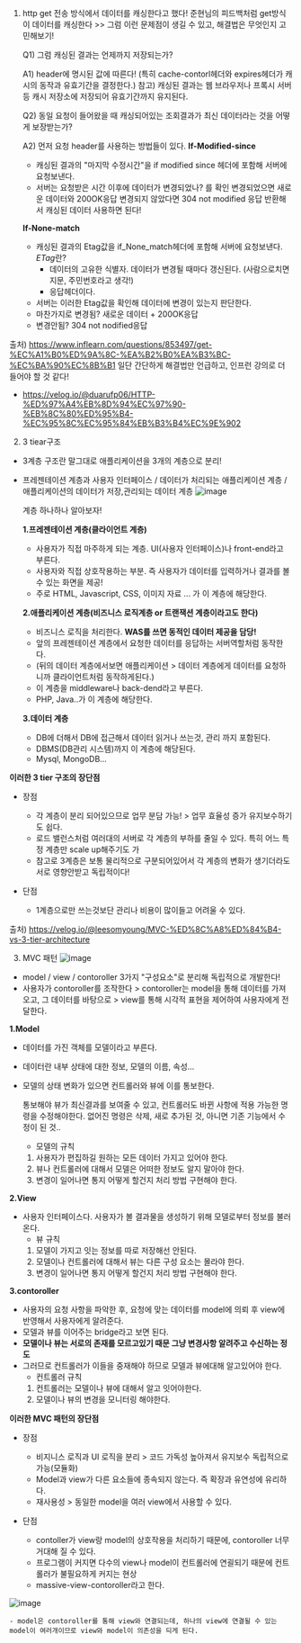 1. http get 전송 방식에서 데이터를 캐싱한다고 했다!
준현님의 피드백처럼 get방식이 데이터를 캐싱한다 >> 그럼 이런 문제점이 생길 수 있고, 해결법은 무엇인지 고민해보기!

   Q1) 그럼 캐싱된 결과는 언제까지 저장되는가?
   
   A1) header에 명시된 값에 따른다! (특히 cache-contorl헤더와 expires헤더가 캐시의 동작과 유효기간을 결정한다.)
   참고) 캐싱된 결과는 웹 브라우저나 프록시 서버 등 캐시 저장소에 저장되어 유효기간까지 유지된다.


   Q2) 동일 요청이 들어왔을 때 캐싱되어있는 조회결과가 최신 데이터라는 것을 어떻게 보장받는가?
   
   A2) 먼저 요청 header를 사용하는 방법들이 있다.
   **If-Modified-since**
   - 캐싱된 결과의 "마지막 수정시간"을 if modified since 헤더에 포함해 서버에 요청보낸다.
   - 서버는 요청받은 시간 이후에 데이터가 변경되었나? 를 확인 변경되었으면 새로운 데이터와 200OK응답
     변경되지 않았다면 304 not modified 응답 반환해서 캐싱된 데이터 사용하면 된다!

   **If-None-match**
   - 캐싱된 결과의 Etag값을 if_None_match헤더에 포함해 서버에 요청보낸다.
     *ETag*란?
     - 데이터의 고유한 식별자. 데이터가 변경될 때마다 갱신된다. (사람으로치면 지문, 주민번호라고 생각!)
     - 응답헤더이다.
    - 서버는 이러한 Etag값을 확인해 데이터에 변경이 있는지 판단한다.
    - 마찬가지로 변경됨? 새로운 데이터 + 200OK응답
    - 변경안됨? 304 not nodified응답
  
  출처) https://www.inflearn.com/questions/853497/get-%EC%A1%B0%ED%9A%8C-%EA%B2%B0%EA%B3%BC-%EC%BA%90%EC%8B%B1
  일단 간단하게 해결법만 언급하고, 인프런 강의로 더 들어야 할 것 같다!
  - https://velog.io/@duarufp06/HTTP-%ED%97%A4%EB%8D%94%EC%97%90-%EB%8C%80%ED%95%B4-%EC%95%8C%EC%95%84%EB%B3%B4%EC%9E%902


2. 3 tiear구조
  - 3계층 구조란 말그대로 애플리케이션을 3개의 계층으로 분리!
  - 프레젠테이션 계층과 사용자 인터페이스 / 데이터가 처리되는 애플리케이션 계층 / 애플리케이션의 데이터가 저장,관리되는 데이터 계층
    ![image](https://github.com/ws1811/cs-study/assets/117894789/ebba572e-cab7-4fcb-a318-5c8b342e9ed9)

    계층 하나하나 알아보자!
    
    **1.프레젠테이션 계층(클라이언트 계층)**
    - 사용자가 직접 마주하게 되는 계층. UI(사용자 인터페이스)나 front-end라고 부른다.
    - 사용자와 직접 상호작용하는 부분. 즉 사용자가 데이터를 입력하거나 결과를 볼 수 있는 화면을 제공!
    - 주로 HTML, Javascript, CSS, 이미지 자료 ... 가 이 계층에 해당한다.
   
    **2.애플리케이션 계층(비즈니스 로직계층 or 트랜잭션 계층이라고도 한다)**
    - 비즈니스 로직을 처리한다. **WAS를 쓰면 동적인 데이터 제공을 담당!**
    - 앞의 프레젠테이션 계층에서 요청한 데이터를 응답하는 서버역할처럼 동작한다.
    - (뒤의 데이터 계층에서보면 애플리케이션 > 데이터 계층에게 데이터를 요청하니까 클라이언트처럼 동작하게된다.)
    - 이 계층을 middleware나 back-dend라고 부른다.
    - PHP, Java..가 이 계층에 해당한다.
   
    **3.데이터 계층**
    - DB에 더해서 DB에 접근해서 데이터 읽거나 쓰는것, 관리 까지 포함된다.
    - DBMS(DB관리 시스템)까지 이 계층에 해당된다.
    - Mysql, MongoDB...
   
  **이러한 3 tier 구조의 장단점**
  - 장점
    - 각 계층이 분리 되어있으므로 업무 분담 가능! > 업무 효율성 증가 유지보수하기도 쉽다.
    - 로드 밸런스처럼 여러대의 서버로 각 계층의 부하를 줄일 수 있다. 특히 어느 특정 계층만 scale up해주기도 가
    - 참고로 3계층은 보통 물리적으로 구분되어있어서 각 계층의 변화가 생기더라도 서로 영향안받고 독립적이다!
   
  - 단점
    - 1계층으로만 쓰는것보단 관리나 비용이 많이들고 어려울 수 있다.


출처) https://velog.io/@leesomyoung/MVC-%ED%8C%A8%ED%84%B4-vs-3-tier-architecture


3. MVC 패턴
![image](https://github.com/ws1811/cs-study/assets/117894789/c3748045-1067-472e-8247-1c9cf7e3415c)

  - model / view / contoroller 3가지 "구성요소"로 분리해 독립적으로 개발한다!
  - 사용자가 contoroller를 조작한다 > contoroller는 model을 통해 데이터를 가져오고, 그 데이터를 바탕으로 > view를 통해 시각적 표현을 제어하여 사용자에게 전달한다.

  **1.Model**
  - 데이터를 가진 객체를 모델이라고 부른다.
  - 데이터란 내부 상태에 대한 정보, 모델의 이름, 속성...
  - 모델의 상태 변화가 있으면 컨트롤러와 뷰에 이를 통보한다.

    통보해야 뷰가 최신결과를 보여줄 수 있고, 컨트롤러도 바뀐 사항에 적용 가능한 명령을 수정해야한다.
    없어진 명령은 삭제, 새로 추가된 것, 아니면 기존 기능에서 수정이 된 것..
    * 모델의 규칙
    1. 사용자가 편집하길 원하는 모든 데이터 가지고 있어야 한다.
    2. 뷰나 컨트롤러에 대해서 모델은 어떠한 정보도 알지 말아야 한다.
    3. 변경이 일어나면 통지 어떻게 할건지 처리 방법 구현해야 한다.
   
  **2.View**
  - 사용자 인터페이스다. 사용자가 볼 결과물을 생성하기 위해 모델로부터 정보를 불러온다.
    * 뷰 규칙
    1. 모델이 가지고 잇는 정보를 따로 저장해선 안된다.
    2. 모델이나 컨트롤러에 대해서 뷰는 다른 구성 요소는 몰라야 한다.
    3. 변경이 일어나면 통지 어떻게 할건지 처리 방법 구현해야 한다.
   
  **3.contoroller**
  - 사용자의 요청 사항을 파악한 후, 요청에 맞는 데이터를 model에 의뢰 후 view에 반영해서 사용자에게 알려준다.
  - 모델과 뷰를 이어주는 bridge라고 보면 된다.
  - **모델이나 뷰는 서로의 존재를 모르고있기 때문 그냥 변경사항 알려주고 수신하는 정도**
  - 그러므로 컨트롤러가 이들을 중재해야 하므로 모델과 뷰에대해 알고있어야 한다.
    * 컨트롤러 규칙
    1. 컨트롤러는 모델이나 뷰에 대해서 알고 잇어야한다.
    2. 모델이나 뷰의 변경을 모니터링 해야한다.
   
  **이러한 MVC 패턴의 장단점**
  - 장점
    - 비지니스 로직과 UI 로직을 분리 > 코드 가독성 높아져서 유지보수 독립적으로 가능(모듈화)
    - Model과 view가 다른 요소들에 종속되지 않는다. 즉 확장과 유연성에 유리하다.
    - 재사용성 > 동일한 model을 여러 view에서 사용할 수 있다.
   
  - 단점
    - contoller가 view랑 model의 상호작용을 처리하기 때문에, contoroller 너무 거대해 질 수 있다.
    - 프로그램이 커지면 다수의 view나 model이 컨트롤러에 연괼되기 때문에 컨트롤러가 불필요하게 커지는 현상
    - massive-view-contoroller라고 한다.
   
   ![image](https://github.com/ws1811/cs-study/assets/117894789/42b8f980-7fe1-4516-b7b6-e839c036e012)

    - model은 contoroller를 통해 view와 연결되는데, 하나의 view에 연결될 수 있는 model이 여러개이므로 view와 model이 의존성을 듸게 된다.
